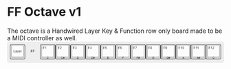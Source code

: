 # FF Octave v1
The octave is a Handwired Layer Key & Function row only board made to be a MIDI controller as well.
![KLE layout diagram](https://github.com/FyREFREE/FF-Customs-Keyboards/blob/main/FF%20Octave%20v1/ff-octave-v1.png)